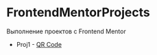 # FrontendMentorProjects

Выполнение проектов с Frontend Mentor

- Proj1 - [QR Code](./qr-code-component-proj1/index.html)
